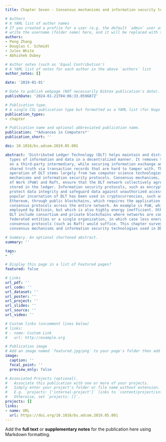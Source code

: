 ```yaml
---
title: Chapter Seven - Consensus mechanisms and information security technologies

# Authors
# A YAML list of author names
# If you created a profile for a user (e.g. the default `admin` user at `content/authors/admin/`), 
# write the username (folder name) here, and it will be replaced with their full name and linked to their profile.
authors:
- Peng Zhang
- Douglas C. Schmidt
- Jules White
- Abhishek Dubey

# Author notes (such as 'Equal Contribution')
# A YAML list of notes for each author in the above `authors` list
author_notes: []

date: '2019-01-01'

# Date to publish webpage (NOT necessarily Bibtex publication's date).
publishDate: '2024-01-21T04:06:33.059687Z'

# Publication type.
# A single CSL publication type but formatted as a YAML list (for Hugo requirements).
publication_types:
- chapter

# Publication name and optional abbreviated publication name.
publication: '*Advances in Computers*'
publication_short: ''

doi: 10.1016/bs.adcom.2019.05.001

abstract: 'Distributed Ledger Technology (DLT) helps maintain and distribute predefined
  types of information and data in a decentralized manner. It removes the reliance
  on a third-party intermediary, while securing information exchange and creating
  shared truth via transaction records that are hard to tamper with. The successful
  operation of DLT stems largely from two computer science technologies: consensus
  mechanisms and information security protocols. Consensus mechanisms, such as Proof
  of Work (PoW) and Raft, ensure that the DLT network collectively agrees on contents
  stored in the ledger. Information security protocols, such as encryption and hashing,
  protect data integrity and safeguard data against unauthorized access.  The most
  popular incarnation of DLT has been used in cryptocurrencies, such as Bitcoin and
  Ethereum, through public blockchains, which requires the application of more robust
  consensus protocols across the entire network. An example is PoW, which has been
  employed by Bitcoin, but which is also highly energy inefficient. Other forms of
  DLT include consortium and private blockchains where networks are configured within
  federated entities or a single organization, in which case less energy intensive
  consensus protocols (such as Raft) would suffice. This chapter surveys existing
  consensus mechanisms and information security technologies used in DLT.'

# Summary. An optional shortened abstract.
summary: ''

tags:
- ''

# Display this page in a list of Featured pages?
featured: false

# Links
url_pdf: ''
url_code: ''
url_dataset: ''
url_poster: ''
url_project: ''
url_slides: ''
url_source: ''
url_video: ''

# Custom links (uncomment lines below)
# links:
# - name: Custom Link
#   url: http://example.org

# Publication image
# Add an image named `featured.jpg/png` to your page's folder then add a caption below.
image:
  caption: ''
  focal_point: ''
  preview_only: false

# Associated Projects (optional).
#   Associate this publication with one or more of your projects.
#   Simply enter your project's folder or file name without extension.
#   E.g. `projects: ['internal-project']` links to `content/project/internal-project/index.md`.
#   Otherwise, set `projects: []`.
projects: []
links:
- name: URL
  url: https://doi.org/10.1016/bs.adcom.2019.05.001
---
```


Add the **full text** or **supplementary notes** for the publication here using Markdown formatting.
